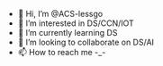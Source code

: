 - 👋 Hi, I’m @ACS-lessgo
- 👀 I’m interested in DS/CCN/IOT
- 🌱 I’m currently learning DS
- 💞️ I’m looking to collaborate on DS/AI
- 📫 How to reach me -_-

<!---
ACS-lessgo/ACS-lessgo is a ✨ special ✨ repository because its `README.md` (this file) appears on your GitHub profile.
You can click the Preview link to take a look at your changes.
--->
